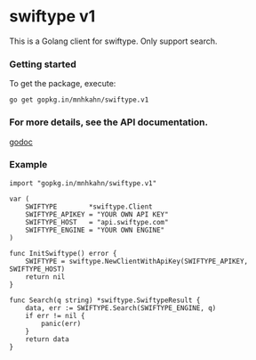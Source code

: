 swiftype v1
========

This is a Golang client for swiftype. Only support search.

### Getting started

To get the package, execute:

	go get gopkg.in/mnhkahn/swiftype.v1

### For more details, see the API documentation.

[godoc](https://godoc.org/github.com/mnhkahn/swiftype)

### Example

	import "gopkg.in/mnhkahn/swiftype.v1"

	var (
		SWIFTYPE        *swiftype.Client
		SWIFTYPE_APIKEY = "YOUR OWN API KEY"
		SWIFTYPE_HOST   = "api.swiftype.com"
		SWIFTYPE_ENGINE = "YOUR OWN ENGINE"
	)

	func InitSwiftype() error {
		SWIFTYPE = swiftype.NewClientWithApiKey(SWIFTYPE_APIKEY, SWIFTYPE_HOST)
		return nil
	}

	func Search(q string) *swiftype.SwiftypeResult {
		data, err := SWIFTYPE.Search(SWIFTYPE_ENGINE, q)
		if err != nil {
			panic(err)
		}
		return data
	}
